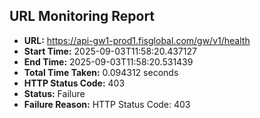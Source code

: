 ## URL Monitoring Report

- **URL:** https://api-gw1-prod1.fisglobal.com/gw/v1/health
- **Start Time:** 2025-09-03T11:58:20.437127
- **End Time:** 2025-09-03T11:58:20.531439
- **Total Time Taken:** 0.094312 seconds
- **HTTP Status Code:** 403
- **Status:** Failure
- **Failure Reason:** HTTP Status Code: 403
